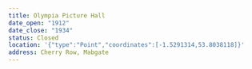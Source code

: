 ```yaml
---
title: Olympia Picture Hall
date_open: "1912"
date_close: "1934"
status: Closed
location: '{"type":"Point","coordinates":[-1.5291314,53.8038118]}'
address: Cherry Row, Mabgate
---
```


